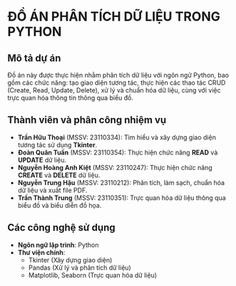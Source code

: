 # ĐỒ ÁN PHÂN TÍCH DỮ LIỆU TRONG PYTHON

## Mô tả dự án
Đồ án này được thực hiện nhằm phân tích dữ liệu với ngôn ngữ Python, bao gồm các chức năng: tạo giao diện tương tác, thực hiện các thao tác CRUD (Create, Read, Update, Delete), xử lý và chuẩn hóa dữ liệu, cùng với việc trực quan hóa thông tin thông qua biểu đồ.

## Thành viên và phân công nhiệm vụ
- **Trần Hữu Thoại** (MSSV: 23110334): Tìm hiểu và xây dựng giao diện tương tác sử dụng **Tkinter**.
- **Đoàn Quân Tuấn** (MSSV: 23110354): Thực hiện chức năng **READ** và **UPDATE** dữ liệu.
- **Nguyễn Hoàng Anh Kiệt** (MSSV: 23110247): Thực hiện chức năng **CREATE** và **DELETE** dữ liệu.
- **Nguyễn Trung Hậu** (MSSV: 23110212): Phân tích, làm sạch, chuẩn hóa dữ liệu và xuất file PDF.
- **Trần Thành Trung** (MSSV: 23110351): Trực quan hóa dữ liệu thông qua biểu đồ và biểu diễn đồ họa.

## Các công nghệ sử dụng
- **Ngôn ngữ lập trình**: Python
- **Thư viện chính**:
  - Tkinter (Xây dựng giao diện)
  - Pandas (Xử lý và phân tích dữ liệu)
  - Matplotlib, Seaborn (Trực quan hóa dữ liệu)

